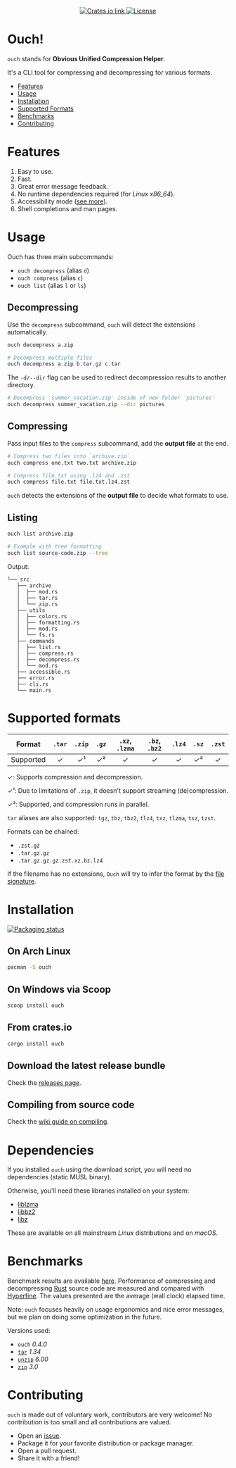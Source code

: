 <p align="center">
  <a href="https://crates.io/crates/ouch">
    <img src="https://img.shields.io/crates/v/ouch?color=6090FF&style=flat-square" alt="Crates.io link">
  </a>
  <a href="https://github.com/ouch/ouch-org/blob/master/LICENSE">
    <img src="https://img.shields.io/crates/l/ouch?color=6090FF&style=flat-square" alt="License">
  </a>
</p>

# Ouch!

`ouch` stands for **Obvious Unified Compression Helper**.

It's a CLI tool for compressing and decompressing for various formats.

- [Features](#features)
- [Usage](#usage)
- [Installation](#installation)
- [Supported Formats](#supported-formats)
- [Benchmarks](#benchmarks)
- [Contributing](#contributing)

# Features

1. Easy to use.
2. Fast.
3. Great error message feedback.
4. No runtime dependencies required (for _Linux x86_64_).
5. Accessibility mode ([see more](https://github.com/ouch-org/ouch/wiki/Accessibility)).
6. Shell completions and man pages.

# Usage

Ouch has three main subcommands:

- `ouch decompress` (alias `d`)
- `ouch compress` (alias `c`)
- `ouch list` (alias `l` or `ls`)

## Decompressing

Use the `decompress` subcommand, `ouch` will detect the extensions automatically.

```sh
ouch decompress a.zip

# Decompress multiple files
ouch decompress a.zip b.tar.gz c.tar
```

The `-d/--dir` flag can be used to redirect decompression results to another directory.

```sh
# Decompress 'summer_vacation.zip' inside of new folder 'pictures'
ouch decompress summer_vacation.zip --dir pictures
```

## Compressing

Pass input files to the `compress` subcommand, add the **output file** at the end.

```sh
# Compress two files into `archive.zip`
ouch compress one.txt two.txt archive.zip

# Compress file.txt using .lz4 and .zst
ouch compress file.txt file.txt.lz4.zst
```

`ouch` detects the extensions of the **output file** to decide what formats to use.

## Listing

```sh
ouch list archive.zip

# Example with tree formatting
ouch list source-code.zip --tree
```

Output:

```
└── src
   ├── archive
   │  ├── mod.rs
   │  ├── tar.rs
   │  └── zip.rs
   ├── utils
   │  ├── colors.rs
   │  ├── formatting.rs
   │  ├── mod.rs
   │  └── fs.rs
   ├── commands
   │  ├── list.rs
   │  ├── compress.rs
   │  ├── decompress.rs
   │  └── mod.rs
   ├── accessible.rs
   ├── error.rs
   ├── cli.rs
   └── main.rs
```

# Supported formats

| Format    | `.tar` | `.zip` | `.gz` | `.xz`, `.lzma` | `.bz`, `.bz2` | `.lz4` | `.sz` | `.zst` |
|:---------:|:---:|:---:|:---:|:---:|:---:|:---:|:---:|:---:|
| Supported | ✓ | ✓¹ | ✓² | ✓ | ✓ | ✓ | ✓² | ✓ |

✓: Supports compression and decompression.

✓¹: Due to limitations of `.zip`, it doesn't support streaming (de)compression.

✓²: Supported, and compression runs in parallel.

`tar` aliases are also supported: `tgz`, `tbz`, `tbz2`, `tlz4`, `txz`, `tlzma`, `tsz`, `tzst`.

Formats can be chained:

- `.zst.gz`
- `.tar.gz.gz`
- `.tar.gz.gz.gz.zst.xz.bz.lz4`

If the filename has no extensions, `Ouch` will try to infer the format by the [file signature](https://en.wikipedia.org/wiki/List_of_file_signatures).

# Installation

[![Packaging status](https://repology.org/badge/vertical-allrepos/ouch.svg)](https://repology.org/project/ouch/versions)

## On Arch Linux

```bash
pacman -S ouch
```

## On Windows via Scoop

```cmd
scoop install ouch
```

## From crates.io

```bash
cargo install ouch
```

## Download the latest release bundle

Check the [releases page](https://github.com/ouch-org/ouch/releases).

## Compiling from source code

Check the [wiki guide on compiling](https://github.com/ouch-org/ouch/wiki/Compiling-and-installing-from-source-code).

# Dependencies

If you installed `ouch` using the download script, you will need no dependencies (static MUSL binary).

Otherwise, you'll need these libraries installed on your system:

* [liblzma](https://www.7-zip.org/sdk.html)
* [libbz2](https://www.sourceware.org/bzip2/)
* [libz](https://www.zlib.net/)

These are available on all mainstream _Linux_ distributions and on _macOS_.

# Benchmarks

Benchmark results are available [here](benchmarks/results.md).
Performance of compressing and decompressing
[Rust](https://github.com/rust-lang/rust) source code are measured and compared with
[Hyperfine](https://github.com/sharkdp/hyperfine).
The values presented are the average (wall clock) elapsed time.

Note: `ouch` focuses heavily on usage ergonomics and nice error messages, but
we plan on doing some optimization in the future.

Versions used:

- `ouch` _0.4.0_
- [`tar`] _1.34_
- [`unzip`][infozip] _6.00_
- [`zip`][infozip] _3.0_

# Contributing

`ouch` is made out of voluntary work, contributors are very welcome! No contribution is too small and all contributions are valued.

- Open an [issue](https://github.com/ouch-org/ouch/issues).
- Package it for your favorite distribution or package manager.
- Open a pull request.
- Share it with a friend!

[`tar`]: https://www.gnu.org/software/tar/
[infozip]: http://www.info-zip.org/
